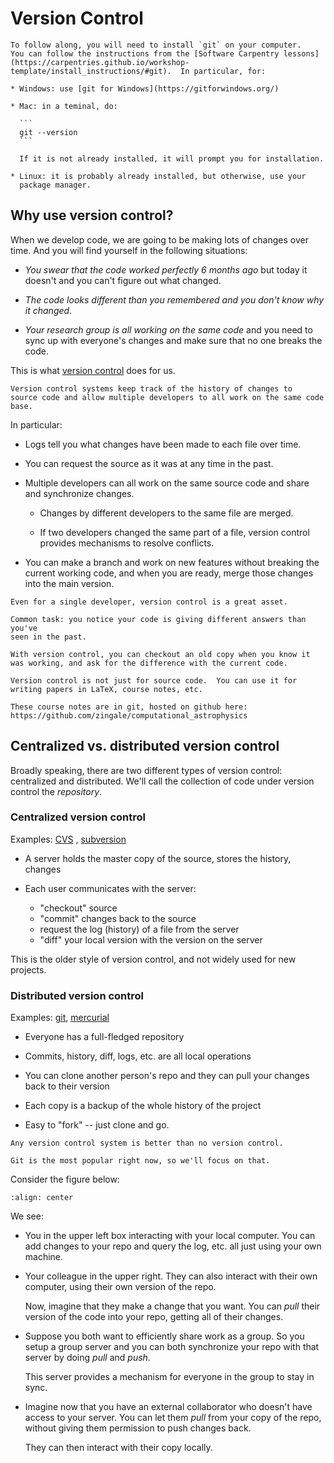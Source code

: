 # Version Control

````{note}
To follow along, you will need to install `git` on your computer.
You can follow the instructions from the [Software Carpentry lessons](https://carpentries.github.io/workshop-template/install_instructions/#git).  In particular, for:

* Windows: use [git for Windows](https://gitforwindows.org/)

* Mac: in a teminal, do:

  ```
  git --version
  ```
  
  If it is not already installed, it will prompt you for installation.

* Linux: it is probably already installed, but otherwise, use your
  package manager.
````

## Why use version control?

When we develop code, we are going to be making lots of changes over
time.  And you will find yourself in the following situations:

* *You swear that the code worked perfectly 6 months ago* but today it doesn't and
  you can't figure out what changed.

* *The code looks different than you remembered and you don't know why it changed*.

* *Your research group is all working on the same code* and you need to sync up with
  everyone's changes and make sure that no one breaks the code.

This is what [version control](https://en.wikipedia.org/wiki/Version_control) does for us.


```{note}
Version control systems keep track of the history of changes to
source code and allow multiple developers to all work on the same code
base.
```

In particular:

* Logs tell you what changes have been made to each file over time.

* You can request the source as it was at any time in the past.

* Multiple developers can all work on the same source code and share and synchronize changes.

  * Changes by different developers to the same file are merged.

  * If two developers changed the same part of a file, version control
    provides mechanisms to resolve conflicts.

* You can make a branch and work on new features without breaking the
  current working code, and when you are ready, merge those changes
  into the main version.


```{note}
Even for a single developer, version control is a great asset.

Common task: you notice your code is giving different answers than you've
seen in the past.

With version control, you can checkout an old copy when you know it
was working, and ask for the difference with the current code.
```

```{tip}
Version control is not just for source code.  You can use it for
writing papers in LaTeX, course notes, etc.

These course notes are in git, hosted on github here:
https://github.com/zingale/computational_astrophysics
```

## Centralized vs. distributed version control

Broadly speaking, there are two different types of version control:
centralized and distributed.  We'll call the collection of code under
version control the *repository*.

### Centralized version control

Examples: [CVS](https://en.wikipedia.org/wiki/Concurrent_Versions_System) , [subversion](https://en.wikipedia.org/wiki/Apache_Subversion)

* A server holds the master copy of the source, stores the history, changes

* Each user communicates with the server:

  * "checkout" source
  * "commit" changes back to the source
  * request the log (history) of a file from the server
  * "diff" your local version with the version on the server

This is the older style of version control, and not widely used for new projects.


### Distributed version control

Examples: [git](https://en.wikipedia.org/wiki/Git), [mercurial](https://en.wikipedia.org/wiki/Mercurial)

* Everyone has a full-fledged repository

* Commits, history, diff, logs, etc. are all local operations

* You can clone another person's repo and they can pull your changes
  back to their version

* Each copy is a backup of the whole history of the project

* Easy to "fork" -- just clone and go.

```{tip}
Any version control system is better than no version control.

Git is the most popular right now, so we'll focus on that.
```

Consider the figure below:

```{image} distributed_version_control.png
:align: center
```

We see:

*  You in the upper left box interacting with your local computer.
   You can add changes to your repo and query the log, etc. all just
   using your own machine.

*  Your colleague in the upper right.  They can also interact with
   their own computer, using their own version of the repo.

   Now, imagine that they make a change that you want.  You can *pull*
   their version of the code into your repo, getting all of their
   changes.

*  Suppose you both want to efficiently share work as a group.  So you
   setup a group server and you can both synchronize your repo with
   that server by doing *pull* and *push*.

   This server provides a mechanism for everyone in the group to stay
   in sync.

*  Imagine now that you have an external collaborator who doesn't have
   access to your server.  You can let them *pull* from your copy of
   the repo, without giving them permission to push changes back.

   They can then interact with their copy locally.

